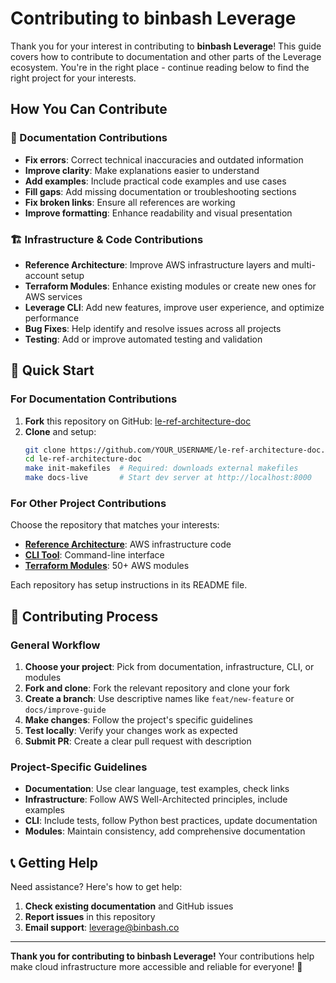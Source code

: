 # Contributing to binbash Leverage

Thank you for your interest in contributing to **binbash Leverage**! This guide covers how to contribute to documentation and other parts of the Leverage ecosystem. You're in the right place - continue reading below to find the right project for your interests.

## How You Can Contribute

### 📝 Documentation Contributions

- **Fix errors**: Correct technical inaccuracies and outdated information
- **Improve clarity**: Make explanations easier to understand
- **Add examples**: Include practical code examples and use cases
- **Fill gaps**: Add missing documentation or troubleshooting sections
- **Fix broken links**: Ensure all references are working
- **Improve formatting**: Enhance readability and visual presentation

### 🏗️ Infrastructure & Code Contributions

- **Reference Architecture**: Improve AWS infrastructure layers and multi-account setup
- **Terraform Modules**: Enhance existing modules or create new ones for AWS services
- **Leverage CLI**: Add new features, improve user experience, and optimize performance
- **Bug Fixes**: Help identify and resolve issues across all projects
- **Testing**: Add or improve automated testing and validation

## 🚀 Quick Start

### For Documentation Contributions

1. **Fork** this repository on GitHub: [le-ref-architecture-doc](https://github.com/binbashar/le-ref-architecture-doc)
2. **Clone** and setup:
   ```bash
   git clone https://github.com/YOUR_USERNAME/le-ref-architecture-doc.git
   cd le-ref-architecture-doc
   make init-makefiles  # Required: downloads external makefiles
   make docs-live       # Start dev server at http://localhost:8000
   ```

### For Other Project Contributions
Choose the repository that matches your interests:

- **[Reference Architecture](https://github.com/binbashar/le-tf-infra-aws)**: AWS infrastructure code
- **[CLI Tool](https://github.com/binbashar/leverage)**: Command-line interface  
- **[Terraform Modules](https://github.com/topics/binbash-terraform)**: 50+ AWS modules

Each repository has setup instructions in its README file.

## 📝 Contributing Process

### General Workflow

1. **Choose your project**: Pick from documentation, infrastructure, CLI, or modules
2. **Fork and clone**: Fork the relevant repository and clone your fork
3. **Create a branch**: Use descriptive names like `feat/new-feature` or `docs/improve-guide`
4. **Make changes**: Follow the project's specific guidelines
5. **Test locally**: Verify your changes work as expected
6. **Submit PR**: Create a clear pull request with description

### Project-Specific Guidelines

- **Documentation**: Use clear language, test examples, check links
- **Infrastructure**: Follow AWS Well-Architected principles, include examples
- **CLI**: Include tests, follow Python best practices, update documentation
- **Modules**: Maintain consistency, add comprehensive documentation

## 📞 Getting Help

Need assistance? Here's how to get help:

1. **Check existing documentation** and GitHub issues
2. **Report issues** in this repository
3. **Email support**: [leverage@binbash.co](mailto:leverage@binbash.co)

---

**Thank you for contributing to binbash Leverage!** Your contributions help make cloud infrastructure more accessible and reliable for everyone! 🚀